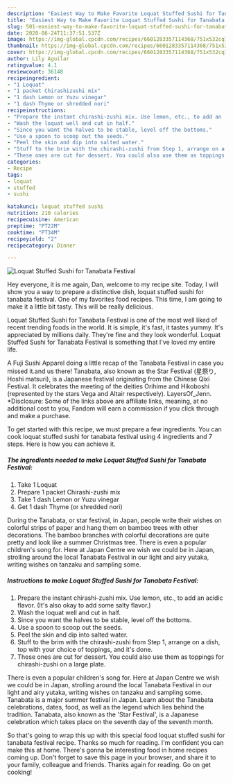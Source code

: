 ```yaml
---
description: "Easiest Way to Make Favorite Loquat Stuffed Sushi for Tanabata Festival"
title: "Easiest Way to Make Favorite Loquat Stuffed Sushi for Tanabata Festival"
slug: 501-easiest-way-to-make-favorite-loquat-stuffed-sushi-for-tanabata-festival
date: 2020-06-24T11:37:51.537Z
image: https://img-global.cpcdn.com/recipes/6601283357114368/751x532cq70/loquat-stuffed-sushi-for-tanabata-festival-recipe-main-photo.jpg
thumbnail: https://img-global.cpcdn.com/recipes/6601283357114368/751x532cq70/loquat-stuffed-sushi-for-tanabata-festival-recipe-main-photo.jpg
cover: https://img-global.cpcdn.com/recipes/6601283357114368/751x532cq70/loquat-stuffed-sushi-for-tanabata-festival-recipe-main-photo.jpg
author: Lily Aguilar
ratingvalue: 4.1
reviewcount: 36148
recipeingredient:
- "1 Loquat"
- "1 packet Chirashizushi mix"
- "1 dash Lemon or Yuzu vinegar"
- "1 dash Thyme or shredded nori"
recipeinstructions:
- "Prepare the instant chirashi-zushi mix. Use lemon, etc., to add an  acidic flavor. (It&#39;s also okay to add some salty flavor.)"
- "Wash the loquat well and cut in half."
- "Since you want the halves to be stable, level off the bottoms."
- "Use a spoon to scoop out the seeds."
- "Peel the skin and dip into salted water."
- "Stuff to the brim with the chirashi-zushi from Step 1, arrange on a dish, top with your choice of toppings, and it&#39;s done."
- "These ones are cut for dessert. You could also use them as toppings for chirashi-zushi on a large plate."
categories:
- Recipe
tags:
- loquat
- stuffed
- sushi

katakunci: loquat stuffed sushi 
nutrition: 210 calories
recipecuisine: American
preptime: "PT22M"
cooktime: "PT34M"
recipeyield: "2"
recipecategory: Dinner

---
```



![Loquat Stuffed Sushi for Tanabata Festival](https://img-global.cpcdn.com/recipes/6601283357114368/751x532cq70/loquat-stuffed-sushi-for-tanabata-festival-recipe-main-photo.jpg)

Hey everyone, it is me again, Dan, welcome to my recipe site. Today, I will show you a way to prepare a distinctive dish, loquat stuffed sushi for tanabata festival. One of my favorites food recipes. This time, I am going to make it a little bit tasty. This will be really delicious.

Loquat Stuffed Sushi for Tanabata Festival is one of the most well liked of recent trending foods in the world. It is simple, it's fast, it tastes yummy. It's appreciated by millions daily. They're fine and they look wonderful. Loquat Stuffed Sushi for Tanabata Festival is something that I've loved my entire life.

A Fuji Sushi Apparel doing a little recap of the Tanabata Festival in case you missed it.and us there! Tanabata, also known as the Star Festival (星祭り, Hoshi matsuri), is a Japanese festival originating from the Chinese Qixi Festival. It celebrates the meeting of the deities Orihime and Hikoboshi (represented by the stars Vega and Altair respectively). LayersOf_Jenn. *Disclosure: Some of the links above are affiliate links, meaning, at no additional cost to you, Fandom will earn a commission if you click through and make a purchase.


To get started with this recipe, we must prepare a few ingredients. You can cook loquat stuffed sushi for tanabata festival using 4 ingredients and 7 steps. Here is how you can achieve it.

<!--inarticleads1-->

##### The ingredients needed to make Loquat Stuffed Sushi for Tanabata Festival:

1. Take 1 Loquat
1. Prepare 1 packet Chirashi-zushi mix
1. Take 1 dash Lemon or Yuzu vinegar
1. Get 1 dash Thyme (or shredded nori)


During the Tanabata, or star festival, in Japan, people write their wishes on colorful strips of paper and hang them on bamboo trees with other decorations. The bamboo branches with colorful decorations are quite pretty and look like a summer Christmas tree. There is even a popular children&#39;s song for. Here at Japan Centre we wish we could be in Japan, strolling around the local Tanabata Festival in our light and airy yutaka, writing wishes on tanzaku and sampling some. 

<!--inarticleads2-->

##### Instructions to make Loquat Stuffed Sushi for Tanabata Festival:

1. Prepare the instant chirashi-zushi mix. Use lemon, etc., to add an  acidic flavor. (It&#39;s also okay to add some salty flavor.)
1. Wash the loquat well and cut in half.
1. Since you want the halves to be stable, level off the bottoms.
1. Use a spoon to scoop out the seeds.
1. Peel the skin and dip into salted water.
1. Stuff to the brim with the chirashi-zushi from Step 1, arrange on a dish, top with your choice of toppings, and it&#39;s done.
1. These ones are cut for dessert. You could also use them as toppings for chirashi-zushi on a large plate.


There is even a popular children&#39;s song for. Here at Japan Centre we wish we could be in Japan, strolling around the local Tanabata Festival in our light and airy yutaka, writing wishes on tanzaku and sampling some. Tanabata is a major summer festival in Japan. Learn about the Tanabata celebrations, dates, food, as well as the legend which lies behind the tradition. Tanabata, also known as the &#39;Star Festival&#39;, is a Japanese celebration which takes place on the seventh day of the seventh month. 

So that's going to wrap this up with this special food loquat stuffed sushi for tanabata festival recipe. Thanks so much for reading. I'm confident you can make this at home. There's gonna be interesting food in home recipes coming up. Don't forget to save this page in your browser, and share it to your family, colleague and friends. Thanks again for reading. Go on get cooking!
